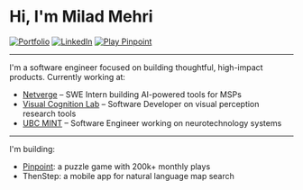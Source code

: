 # Hi, I'm Milad Mehri

[![Portfolio](https://img.shields.io/badge/Website-milad--mehri.github.io-0A66C2?style=for-the-badge&logo=googlechrome&logoColor=white)](https://milad-mehri.github.io/)
[![LinkedIn](https://img.shields.io/badge/Connect-Linkedin-0A66C2?style=for-the-badge&logo=linkedin&logoColor=white)](https://www.linkedin.com/in/milad-mehri1/)
[![Play Pinpoint](https://img.shields.io/badge/Play_Pinpoint-200k%2B_Monthly_Plays-orange?style=for-the-badge&logo=joomla&logoColor=white)](https://playpinpoint.co/)

---

I'm a software engineer focused on building thoughtful, high-impact products. Currently working at:

- [Netverge](https://www.netverge.com/) – SWE Intern building AI-powered tools for MSPs  
- [Visual Cognition Lab](https://www.viscoglab.psych.ubc.ca/) – Software Developer on visual perception research tools  
- [UBC MINT](https://ubcmint.github.io/) – Software Engineer working on neurotechnology systems  

---

I'm building:

- [Pinpoint](https://playpinpoint.co/): a puzzle game with 200k+ monthly plays  
- ThenStep: a mobile app for natural language map search
